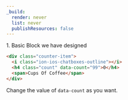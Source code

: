 ```yaml
---
_build:
  render: never
  list: never
  publishResources: false
---
```


1\. Basic Block we have designed  
```html 
<div class="counter-item">
  <i class="ion-ios-chatboxes-outline"></i>
  <h4 class="count" data-count="99">0</h4>
  <span>Cups Of Coffee</span>
</div>
```
Change the value of `data-count` as you want.